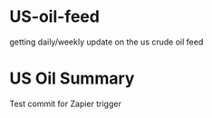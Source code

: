 # US-oil-feed
getting daily/weekly update on the us crude oil feed 
# US Oil Summary  
Test commit for Zapier trigger
